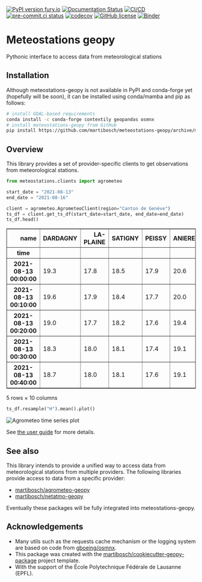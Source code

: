 [![PyPI version fury.io](https://badge.fury.io/py/meteostations-geopy.svg)](https://pypi.python.org/pypi/meteostations-geopy)
[![Documentation Status](https://readthedocs.org/projects/meteostations-geopy/badge/?version=latest)](https://meteostations-geopy.readthedocs.io/en/latest/?badge=latest)
[![CI/CD](https://github.com/martibosch/meteostations-geopy/actions/workflows/dev.yml/badge.svg)](https://github.com/martibosch/meteostations-geopy/blob/main/.github/workflows/dev.yml)
[![pre-commit.ci status](https://results.pre-commit.ci/badge/github/martibosch/meteostations-geopy/main.svg)](https://results.pre-commit.ci/latest/github/martibosch/meteostations-geopy/main)
[![codecov](https://codecov.io/gh/martibosch/meteostations-geopy/branch/main/graph/badge.svg?token=hKoSSRn58a)](https://codecov.io/gh/martibosch/meteostations-geopy)
[![GitHub license](https://img.shields.io/github/license/martibosch/meteostations-geopy.svg)](https://github.com/martibosch/meteostations-geopy/blob/main/LICENSE)
[![Binder](https://mybinder.org/badge_logo.svg)](https://mybinder.org/v2/gh/martibosch/meteostations-geopy/HEAD?labpath=docs%2Fuser-guide%2Fagrometeo.ipynb)

# Meteostations geopy

Pythonic interface to access data from meteorological stations

## Installation

Although meteostations-geopy is not available in PyPI and conda-forge yet (hopefully will be soon), it can be installed using conda/mamba and pip as follows:

```bash
# install GDAL-based requirements
conda install -c conda-forge contextily geopandas osmnx
# install meteostations-geopy from GitHub
pip install https://github.com/martibosch/meteostations-geopy/archive/main.zip
```

## Overview

This library provides a set of provider-specific clients to get observations from meteorological stations.

```python
from meteostations.clients import agrometeo

start_date = "2021-08-13"
end_date = "2021-08-16"

client = agrometeo.AgrometeoClient(region="Canton de Genève")
ts_df = client.get_ts_df(start_date=start_date, end_date=end_date)
ts_df.head()
```

<div>
    <div class="wy-table-responsive"><table border="1" class="dataframe docutils">
            <thead>
                <tr style="text-align: right;">
                    <th>name</th>
                    <th>DARDAGNY</th>
                    <th>LA-PLAINE</th>
                    <th>SATIGNY</th>
                    <th>PEISSY</th>
                    <th>ANIERES</th>
                    <th>LULLY</th>
                    <th>LULLIER</th>
                    <th>BERNEX</th>
                    <th>TROINEX</th>
                    <th>MEINIER</th>
                </tr>
                <tr>
                    <th>time</th>
                    <th></th>
                    <th></th>
                    <th></th>
                    <th></th>
                    <th></th>
                    <th></th>
                    <th></th>
                    <th></th>
                    <th></th>
                    <th></th>
                </tr>
            </thead>
            <tbody>
                <tr>
                    <th>2021-08-13 00:00:00</th>
                    <td>19.3</td>
                    <td>17.8</td>
                    <td>18.5</td>
                    <td>17.9</td>
                    <td>20.6</td>
                    <td>18.4</td>
                    <td>20.3</td>
                    <td>18.6</td>
                    <td>19.4</td>
                    <td>25.8</td>
                </tr>
                <tr>
                    <th>2021-08-13 00:10:00</th>
                    <td>19.6</td>
                    <td>17.9</td>
                    <td>18.4</td>
                    <td>17.7</td>
                    <td>20.0</td>
                    <td>18.3</td>
                    <td>19.6</td>
                    <td>18.7</td>
                    <td>19.1</td>
                    <td>28.6</td>
                </tr>
                <tr>
                    <th>2021-08-13 00:20:00</th>
                    <td>19.0</td>
                    <td>17.7</td>
                    <td>18.2</td>
                    <td>17.6</td>
                    <td>19.4</td>
                    <td>18.4</td>
                    <td>19.1</td>
                    <td>18.7</td>
                    <td>19.2</td>
                    <td>24.1</td>
                </tr>
                <tr>
                    <th>2021-08-13 00:30:00</th>
                    <td>18.3</td>
                    <td>18.0</td>
                    <td>18.1</td>
                    <td>17.4</td>
                    <td>19.1</td>
                    <td>18.3</td>
                    <td>19.1</td>
                    <td>18.6</td>
                    <td>18.9</td>
                    <td>22.5</td>
                </tr>
                <tr>
                    <th>2021-08-13 00:40:00</th>
                    <td>18.7</td>
                    <td>18.0</td>
                    <td>18.1</td>
                    <td>17.6</td>
                    <td>19.1</td>
                    <td>18.0</td>
                    <td>19.0</td>
                    <td>18.7</td>
                    <td>18.5</td>
                    <td>21.5</td>
                </tr>
            </tbody>
    </table></div>
    <p>5 rows × 10 columns</p>
</div>

```python
ts_df.resample("H").mean().plot()
```

![Agrometeo time series plot](https://github.com/martibosch/meteostations-geopy/raw/main/docs/figures/agrometeo-ts.png)

See [the user guide](https://meteostations-geopy.readthedocs.io/en/latest/user-guide.html) for more details.

## See also

This library intends to provide a unified way to access data from meteorological stations from multiple providers. The following libraries provide access to data from a specific provider:

- [martibosch/agrometeo-geopy](https://github.com/martibosch/agrometeo-geopy)
- [martibosch/netatmo-geopy](https://github.com/martibosch/netatmo-geopy)

Eventually these packages will be fully integrated into meteostations-geopy.

## Acknowledgements

- Many utils such as the requests cache mechanism or the logging system are based on code from [gboeing/osmnx](https://github.com/gboeing/osmnx).
- This package was created with the [martibosch/cookiecutter-geopy-package](https://github.com/martibosch/cookiecutter-geopy-package) project template.
- With the support of the École Polytechnique Fédérale de Lausanne (EPFL).
